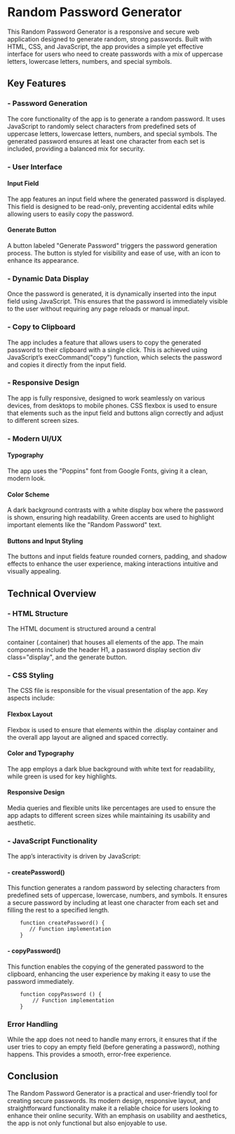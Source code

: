 # Random Password Generator

This Random Password Generator is a responsive and secure web application designed to generate random, strong passwords. Built with HTML, CSS, and JavaScript, the app provides a simple yet effective interface for users who need to create passwords with a mix of uppercase letters, lowercase letters, numbers, and special symbols.

<h2>Key Features</h2>
   
<h3>- Password Generation</h3>
  
  The core functionality of the app is to generate a random password. It uses JavaScript to randomly select characters from predefined sets of uppercase letters, lowercase letters, numbers, and special symbols. The generated password ensures at least one character from each set is included, providing a balanced mix for security.

<h3>- User Interface</h3>
  
  <h4>Input Field</h4>

  The app features an input field where the generated password is displayed. This field is designed to be read-only, preventing accidental edits while allowing users to easily copy the password.

  <h4>Generate Button</h4>

  A button labeled "Generate Password" triggers the password generation process. The button is styled for visibility and ease of use, with an icon to enhance its appearance.

<h3>- Dynamic Data Display</h3>
  
  Once the password is generated, it is dynamically inserted into the input field using JavaScript. This ensures that the password is immediately visible to the user without requiring any page reloads or manual input.

<h3>- Copy to Clipboard</h3>
  
  The app includes a feature that allows users to copy the generated password to their clipboard with a single click. This is achieved using JavaScript’s execCommand("copy") function, which selects the password and copies it directly from the input field.

<h3>- Responsive Design</h3>
  
  The app is fully responsive, designed to work seamlessly on various devices, from desktops to mobile phones. CSS flexbox is used to ensure that elements such as the input field and buttons align correctly and adjust to different screen sizes.

<h3>- Modern UI/UX</h3>
  
  <h4>Typography</h4>

  The app uses the "Poppins" font from Google Fonts, giving it a clean, modern look.

  <h4>Color Scheme</h4>

  A dark background contrasts with a white display box where the password is shown, ensuring high readability. Green accents are used to highlight important elements like the "Random Password" text.

  <h4>Buttons and Input Styling</h4>

  The buttons and input fields feature rounded corners, padding, and shadow effects to enhance the user experience, making interactions intuitive and visually appealing.

<h2>Technical Overview</h2>

<h3>- HTML Structure</h3>
  
  The HTML document is structured around a central <div> container (.container) that houses all elements of the app. The main components include the header H1, a password display section div class="display", and the generate button.

<h3>- CSS Styling</h3>
  
  The CSS file is responsible for the visual presentation of the app. Key aspects include:

  <h4>Flexbox Layout</h4>

  Flexbox is used to ensure that elements within the .display container and the overall app layout are aligned and spaced correctly.

  <h4>Color and Typography</h4>

  The app employs a dark blue background with white text for readability, while green is used for key highlights.

   <h4>Responsive Design</h4>
  
  Media queries and flexible units like percentages are used to ensure the app adapts to different screen sizes while maintaining its usability and aesthetic.

<h3>- JavaScript Functionality</h3>
   
   The app’s interactivity is driven by JavaScript:

<h4>- createPassword()</h4>

  This function generates a random password by selecting characters from predefined sets of uppercase, lowercase, numbers, and symbols. It ensures a secure password by including at least one character from each set and filling the rest to a specified length.

        function createPassword() {
           // Function implementation
        }
  
<h4>- copyPassword()</h4>

  This function enables the copying of the generated password to the clipboard, enhancing the user experience by making it easy to use the password immediately.

        function copyPassword () {
            // Function implementation
        }
  
<h3>Error Handling</h3>
   
   While the app does not need to handle many errors, it ensures that if the user tries to copy an empty field (before generating a password), nothing happens. This provides a smooth, error-free experience.

<h2>Conclusion</h2>

The Random Password Generator is a practical and user-friendly tool for creating secure passwords. Its modern design, responsive layout, and straightforward functionality make it a reliable choice for users looking to enhance their online security. With an emphasis on usability and aesthetics, the app is not only functional but also enjoyable to use.
